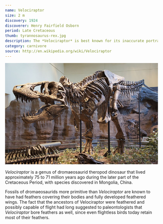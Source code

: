 ```yaml
---
name: Velociraptor
size: 2 m
discovery: 1924
discoverer: Henry Fairfield Osborn
period: Late Cretaceous
thumb: tyrannosaurus-rex.jpg
description: The *Velociraptor* is best known for its inaccurate portrayal in films including Jurassic Park
category: carnivore
source: http://en.wikipedia.org/wiki/Velociraptor
---
```


![Tyrannosaurus Rex skeleton](img/tyrannosaurus-rex-skeleton.jpg)

*Velociraptor* is a genus of dromaeosaurid theropod dinosaur that lived approximately 75 to 71 million years ago during the later part of the Cretaceous Period, with species discovered in Mongolia, China.

Fossils of dromaeosaurids more primitive than *Velociraptor* are known to have had feathers covering their bodies and fully developed feathered wings. The fact that the ancestors of Velociraptor were feathered and possibly capable of flight had long suggested to paleontologists that *Velociraptor* bore feathers as well, since even flightless birds today retain most of their feathers.
